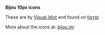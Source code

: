 **Bijou 10px icons**

These are by <a href="http://www.visualidiot.com/">Visual Idiot</a> and found on <a href="https://forrst.com/posts/Bijou_10px_icons_on_Github-JKW">forrst</a>.

More about the icons at: <a href="http://bijou.im/">bijou.im</a>.

